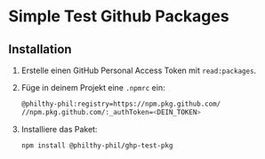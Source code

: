 
# Simple Test Github Packages

## Installation

1. Erstelle einen GitHub Personal Access Token mit `read:packages`.
2. Füge in deinem Projekt eine `.npmrc` ein:

   ```sh
   @philthy-phil:registry=https://npm.pkg.github.com/
   //npm.pkg.github.com/:_authToken=<DEIN_TOKEN>
   ```

3. Installiere das Paket:

   ```sh
   npm install @philthy-phil/ghp-test-pkg
   ```

